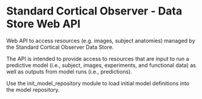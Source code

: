 # Standard Cortical Observer - Data Store Web API

Web API to access resources (e.g. images, subject anatomies) managed by the
Standard Cortical Observer Data Store.

The API is intended to provide access to resources that are input to run a
predictive model (i.e., subject, images, experiments, and functional data) as
well as outputs from model runs (i.e., predictions).

Use the init_model_repository module to load initial model definitions into the model repository.

